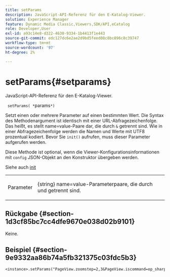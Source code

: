 ```yaml
---
title: setParams
description: JavaScript-API-Referenz für den E-Katalog-Viewer.
solution: Experience Manager
feature: Dynamic Media Classic,Viewers,SDK/API,eCatalog
role: Developer,User
exl-id: a93c14e8-d322-4630-9334-1b4413f1e443
source-git-commit: edc127dc6e2ae2d9bd5feed08c8bc896c8c39747
workflow-type: tm+mt
source-wordcount: '97'
ht-degree: 2%

---
```


# setParams{#setparams}

JavaScript-API-Referenz für den E-Katalog-Viewer.

` setParams( *`params`*)`

Setzt einen oder mehrere Parameter auf einen bestimmten Wert. Die Syntax des Methodenargument ist identisch mit einer URL-Abfragezeichenfolge. Das heißt, es stellt name=value-Paare dar, die durch `&` getrennt sind. Wie in einer Abfragezeichenfolge werden die Namen und Werte mit UTF8 prozentual kodiert. Bevor Sie `init()` aufrufen, muss dieser Parameter aufgerufen werden.

Diese Methode ist optional, wenn die Viewer-Konfigurationsinformationen mit `config` JSON-Objekt an den Konstruktor übergeben werden.

Siehe auch [init](../../../c-html5-s7-aem-asset-viewers/c-html5-20-ecatalog-viewer-about/c-html5-20-ecatalog-viewer-javascriptapiref/r-html5-ecatalog-viewer-20-javascriptapiref-init.md#reference-aee94dd92a28410784f7a1792e28683b)

<table id="table_896DFF34A68A403DB93A6D597461A573"> 
 <tbody> 
  <tr> 
   <td colname="col1"> <p> <span class="codeph"> <span class="varname"> Parameter</span> </span> </p> </td> 
   <td colname="col2"> <p> <span class="codeph"> {string}</span> name=value-Parameterpaare, die durch <span class="codeph"> und </span> getrennt sind. </p> </td> 
  </tr> 
 </tbody> 
</table>

## Rückgabe {#section-1d3cf85bc7cc4dfe9670e038d02b9101}

Keine.

## Beispiel {#section-9e9332aa86b74a5fb321375c03fdc5b3}

```
<instance>.setParams("PageView.zoomstep=2,3&PageView.iscommand=op_sharpen%3d1")
```

